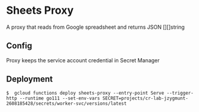 Sheets Proxy
============

A proxy that reads from Google spreadsheet and returns JSON [][]string

Config
------

Proxy keeps the service account credential in Secret Manager

Deployment
----------

    $  gcloud functions deploy sheets-proxy --entry-point Serve --trigger-http --runtime go111 --set-env-vars SECRET=projects/cr-lab-jzygmunt-2608185428/secrets/worker-svc/versions/latest
